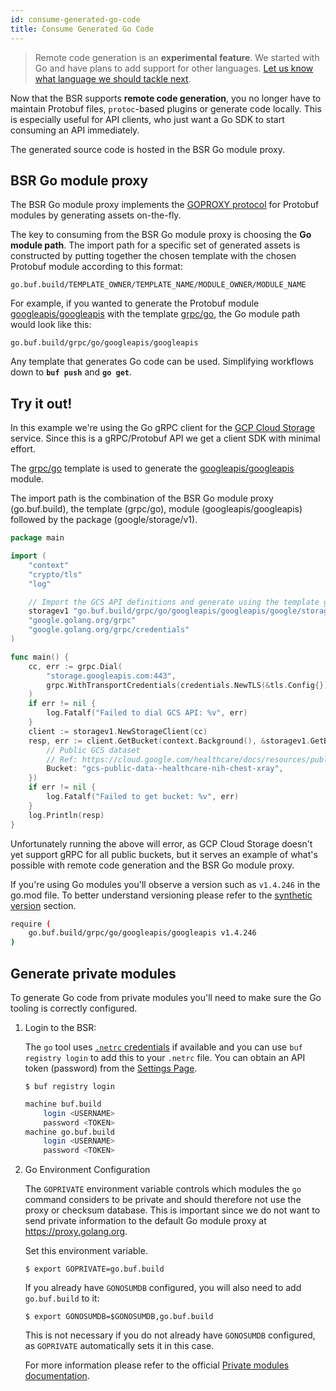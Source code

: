 ```yaml
---
id: consume-generated-go-code
title: Consume Generated Go Code
---
```


> Remote code generation is an **experimental feature**. We started with Go and have plans to add support for other languages. [Let us know what language we should tackle next](../../contact.md).

Now that the BSR supports **remote code generation**, you no longer have to maintain Protobuf files, `protoc`-based plugins or generate code locally. This is especially useful for API clients, who just want a Go SDK to start consuming an API immediately.

The generated source code is hosted in the BSR Go module proxy.

## BSR Go module proxy

The BSR Go module proxy implements the [GOPROXY protocol](https://golang.org/ref/mod#goproxy-protocol) for Protobuf modules by generating assets on-the-fly.

The key to consuming from the BSR Go module proxy is choosing the **Go module path**. The import path for a specific set of generated assets is constructed by putting together the chosen template with the chosen Protobuf module according to this format:

```
go.buf.build/TEMPLATE_OWNER/TEMPLATE_NAME/MODULE_OWNER/MODULE_NAME
```

For example, if you wanted to generate the Protobuf module [googleapis/googleapis](https://buf.build/googleapis/googleapis) with the template [grpc/go](https://buf.build/grpc/templates/go), the Go module path would look like this:

```
go.buf.build/grpc/go/googleapis/googleapis
```

Any template that generates Go code can be used. Simplifying workflows down to **`buf push`** and **`go get`**.

## Try it out!

In this example we're using the Go gRPC client for the [GCP Cloud Storage](https://cloud.google.com/storage) service. Since this is a gRPC/Protobuf API we get a client SDK with minimal effort.

The [grpc/go](https://buf.build/grpc/templates/go) template is used to generate the [googleapis/googleapis](https://buf.build/googleapis/googleapis) module.

The import path is the combination of the BSR Go module proxy (go.buf.build), the template (grpc/go), module (googleapis/googleapis) followed by the package (google/storage/v1).

```go {9}
package main

import (
	"context"
	"crypto/tls"
	"log"

	// Import the GCS API definitions and generate using the template grpc/go.
	storagev1 "go.buf.build/grpc/go/googleapis/googleapis/google/storage/v1"
	"google.golang.org/grpc"
	"google.golang.org/grpc/credentials"
)

func main() {
	cc, err := grpc.Dial(
		"storage.googleapis.com:443",
		grpc.WithTransportCredentials(credentials.NewTLS(&tls.Config{})),
	)
	if err != nil {
		log.Fatalf("Failed to dial GCS API: %v", err)
	}
	client := storagev1.NewStorageClient(cc)
	resp, err := client.GetBucket(context.Background(), &storagev1.GetBucketRequest{
		// Public GCS dataset
		// Ref: https://cloud.google.com/healthcare/docs/resources/public-datasets/nih-chest
		Bucket: "gcs-public-data--healthcare-nih-chest-xray",
	})
	if err != nil {
		log.Fatalf("Failed to get bucket: %v", err)
	}
	log.Println(resp)
}
```

Unfortunately running the above will error, as GCP Cloud Storage doesn't yet support gRPC for all public buckets, but it serves an example of what's possible with remote code generation and the BSR Go module proxy.

If you're using Go modules you'll observe a version such as `v1.4.246` in the go.mod file. To better understand versioning please refer to the [synthetic version](overview.md#synthetic-versions) section.

```sh title="go.mod"
require (
	go.buf.build/grpc/go/googleapis/googleapis v1.4.246
)
```

## Generate private modules

To generate Go code from private modules you'll need to make sure the Go tooling is correctly configured.

1. Login to the BSR:

   The `go` tool uses [`.netrc` credentials](https://golang.org/ref/mod#private-module-proxy-auth) if available and you can use `buf registry login` to add this to your `.netrc` file.
   You can obtain an API token (password) from the [Settings Page](https://buf.build/settings/user).

   ```terminal
   $ buf registry login
   ```

   ```sh title="~/.netrc"
   machine buf.build
       login <USERNAME>
       password <TOKEN>
   machine go.buf.build
       login <USERNAME>
       password <TOKEN>
   ```

2. Go Environment Configuration

   The `GOPRIVATE` environment variable controls which modules the `go` command considers to be private and should therefore not use the proxy or checksum database. This is important since we do not want to send private information to the default Go module proxy at https://proxy.golang.org.

   Set this environment variable.

   ```terminal
   $ export GOPRIVATE=go.buf.build
   ```

   If you already have `GONOSUMDB` configured, you will also need to add `go.buf.build` to it:

   ```terminal
   $ export GONOSUMDB=$GONOSUMDB,go.buf.build
   ```

   This is not necessary if you do not already have `GONOSUMDB` configured, as `GOPRIVATE` automatically sets it in this case.

   For more information please refer to the official [Private modules documentation](https://golang.org/ref/mod#private-modules).
